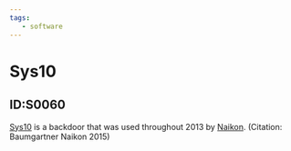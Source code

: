 ```yaml
---
tags:
   - software
---
```

# Sys10
## ID:S0060
[Sys10](software/S0060) is a backdoor that was used throughout 2013 by [Naikon](groups/G0019). (Citation: Baumgartner Naikon 2015)
